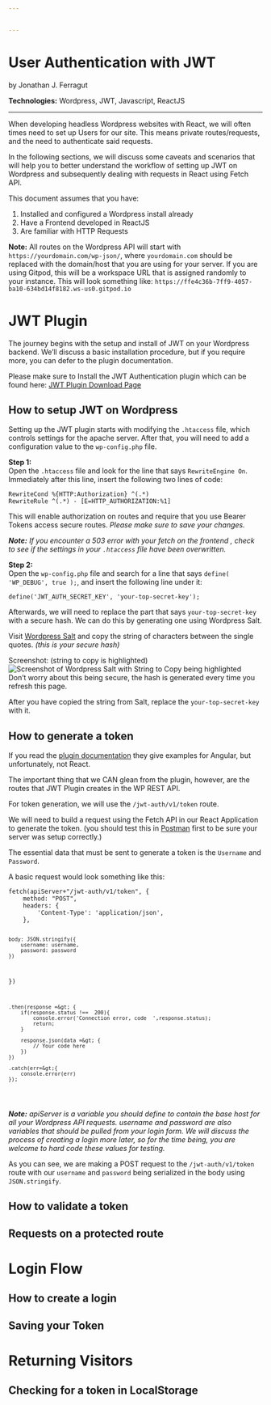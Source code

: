 ```yaml
---


---
```


<h1 id="user-authentication-with-jwt">User Authentication with JWT</h1>
<p>by Jonathan J. Ferragut</p>
<p><strong>Technologies:</strong> Wordpress, JWT, Javascript, ReactJS</p>
<hr>
<p>When developing headless Wordpress websites with React, we will often times need to set up Users for our site. This means private routes/requests, and the need to authenticate said requests.</p>
<p>In the following sections, we will discuss some caveats and scenarios that will help you to better understand the workflow of setting up JWT on Wordpress and subsequently dealing with requests in React using Fetch API.</p>
<p>This document assumes that you have:</p>
<ol>
<li>Installed and configured a Wordpress install already</li>
<li>Have a Frontend developed in ReactJS</li>
<li>Are familiar with HTTP Requests</li>
</ol>
<p><strong>Note:</strong> All routes on the Wordpress API will start with <code>https://yourdomain.com/wp-json/</code>, where <code>yourdomain.com</code> should be replaced with the domain/host that you are using for your server. If you are using Gitpod, this will be a workspace URL that is assigned randomly to your instance. This will look something like:  <code>https://ffe4c36b-7ff9-4057-ba10-634bd14f8182.ws-us0.gitpod.io</code></p>
<h1 id="jwt-plugin">JWT Plugin</h1>
<p>The journey begins with the setup and install of JWT on your Wordpress backend. We’ll discuss a basic installation procedure, but if you require more, you can defer to the plugin documentation.</p>
<p>Please make sure to Install the JWT Authentication plugin which can be found here: <a href="https://wordpress.org/plugins/jwt-authentication-for-wp-rest-api/">JWT Plugin Download Page</a></p>
<h2 id="how-to-setup-jwt-on-wordpress">How to setup JWT on Wordpress</h2>
<p>Setting up the JWT plugin starts with modifying the <code>.htaccess</code> file, which controls settings for the apache server. After that, you will need to add a configuration value to the <code>wp-config.php</code> file.</p>
<p><strong>Step 1:</strong><br>
Open the <code>.htaccess</code> file and look for the line that says <code>RewriteEngine On</code>.  Immediately after this line, insert the following two lines of code:</p>
<pre><code>RewriteCond %{HTTP:Authorization} ^(.*)
RewriteRule ^(.*) - [E=HTTP_AUTHORIZATION:%1]
</code></pre>
<p>This will enable authorization on routes and require that you use Bearer Tokens access secure routes. <em>Please make sure to save your changes.</em></p>
<p><em><strong>Note:</strong></em> <em>If you encounter a 503 error with your fetch on the frontend , check to see if the settings in your <code>.htaccess</code> file have been overwritten.</em></p>
<p><strong>Step 2:</strong><br>
Open the <code>wp-config.php</code> file and search for a line that says <code>define( 'WP_DEBUG', true );</code>, and insert the following line under it:</p>
<pre><code>define('JWT_AUTH_SECRET_KEY', 'your-top-secret-key');
</code></pre>
<p>Afterwards, we will need to replace the part that says <code>your-top-secret-key</code> with a secure hash. We can do this by generating one using Wordpress Salt.</p>
<p>Visit <a href="https://api.wordpress.org/secret-key/1.1/salt/">Wordpress Salt</a> and copy the string of characters between the single quotes. <em>(this is your secure hash)</em></p>
<p>Screenshot: (string to copy is highlighted)<br>
<img src="https://lh3.googleusercontent.com/GjakZSjMbdEdqHykFAAQBlbTVBI1DDASppkFCcnF0f5MHwxO_g6-Lf5EXIaMgztls7Pntp6Izrs" alt="Screenshot of Wordpress Salt with String to Copy being highlighted"><br>
Don’t worry about this being secure, the hash is generated every time you refresh this page.</p>
<p>After you have copied the string from Salt, replace the <code>your-top-secret-key</code> with it.</p>
<h2 id="how-to-generate-a-token">How to generate a token</h2>
<p>If you read the <a href="https://wordpress.org/plugins/jwt-authentication-for-wp-rest-api/">plugin documentation</a> they give examples for Angular, but unfortunately, not React.</p>
<p>The important thing that we CAN glean from the plugin, however, are the routes that JWT Plugin creates in the WP REST API.</p>
<p>For token generation, we will use the <code>/jwt-auth/v1/token</code> route.</p>
<p>We will need to build a request using the Fetch API in our React Application to generate the token. (you should test this in <a href="https://www.getpostman.com/downloads/">Postman</a> first to be sure your server was setup correctly.)</p>
<p>The essential data that must be sent to generate a token is the <code>Username</code> and <code>Password</code>.</p>
<p>A basic request would look something like this:</p>
<pre><code>fetch(apiServer+"/jwt-auth/v1/token", { 
	method: "POST",
	headers: {
		'Content-Type': 'application/json', 
	},

	body: JSON.stringify({
		username: username,
		password: password
	})
})

	.then(response =&gt; {
		if(response.status !==  200){
			console.error('Connection error, code  ',response.status);
			return;
		}

		response.json(data =&gt; {
			// Your code here
		})
	})

	.catch(err=&gt;{
		console.error(err)
	});
</code></pre>
<p><em><strong>Note:</strong></em> <em>apiServer is a variable you should define to contain the base host for all your Wordpress API requests. username and password are also variables that should be pulled from your login form. We will discuss the process of creating a login more later, so for the time being, you are welcome to hard code these values for testing.</em></p>
<p>As you can see, we are making a POST request to the <code>/jwt-auth/v1/token</code> route with our <code>username</code> and <code>password</code> being serialized in the body using <code>JSON.stringify</code>.</p>
<h2 id="how-to-validate-a-token">How to validate a token</h2>
<h2 id="requests-on-a-protected-route">Requests on a protected route</h2>
<h1 id="login-flow">Login Flow</h1>
<h2 id="how-to-create-a-login">How to create a login</h2>
<h2 id="saving-your-token">Saving your Token</h2>
<h1 id="returning-visitors">Returning Visitors</h1>
<h2 id="checking-for-a-token-in-localstorage">Checking for a token in LocalStorage</h2>

